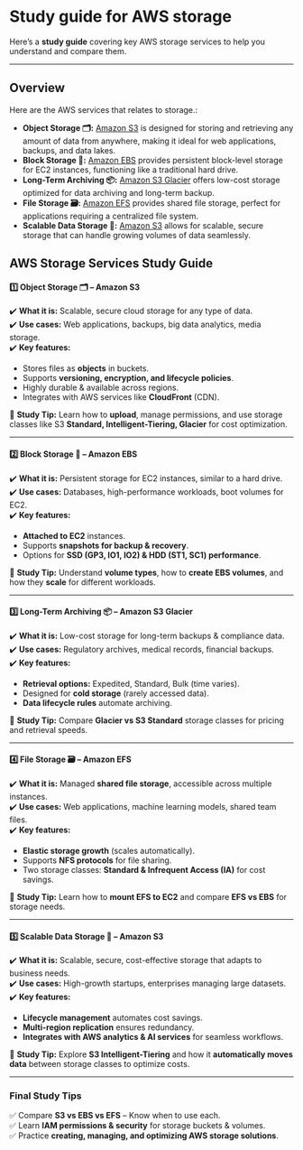 # Study guide for AWS storage

 Here’s a **study guide** covering key AWS storage services to help you understand and compare them.

---
## Overview
Here are the AWS services that relates to storage.:

- **Object Storage 🗂️:** [Amazon S3](https://aws.amazon.com/what-is/object-storage/) is designed for storing and retrieving any amount of data from anywhere, making it ideal for web applications, backups, and data lakes.
- **Block Storage 💽:** [Amazon EBS](https://docs.aws.amazon.com/ebs/latest/userguide/what-is-ebs.html) provides persistent block-level storage for EC2 instances, functioning like a traditional hard drive.
- **Long-Term Archiving 📦:** [Amazon S3 Glacier](https://aws.amazon.com/archive/) offers low-cost storage optimized for data archiving and long-term backup.
- **File Storage 🗃️:** [Amazon EFS](https://aws.amazon.com/products/storage/) provides shared file storage, perfect for applications requiring a centralized file system.
- **Scalable Data Storage 🚀:** [Amazon S3](https://aws.amazon.com/products/storage/) allows for scalable, secure storage that can handle growing volumes of data seamlessly.

## **AWS Storage Services Study Guide**  

#### **1️⃣ Object Storage 🗂️ – Amazon S3**  
✔️ **What it is:** Scalable, secure cloud storage for any type of data.  
✔️ **Use cases:** Web applications, backups, big data analytics, media storage.  
✔️ **Key features:**  
   - Stores files as **objects** in buckets.  
   - Supports **versioning, encryption, and lifecycle policies**.  
   - Highly durable & available across regions.  
   - Integrates with AWS services like **CloudFront** (CDN).  

🔎 **Study Tip:** Learn how to **upload**, manage permissions, and use storage classes like S3 **Standard, Intelligent-Tiering, Glacier** for cost optimization.  

---

#### **2️⃣ Block Storage 💽 – Amazon EBS**  
✔️ **What it is:** Persistent storage for EC2 instances, similar to a hard drive.  
✔️ **Use cases:** Databases, high-performance workloads, boot volumes for EC2.  
✔️ **Key features:**  
   - **Attached to EC2** instances.  
   - Supports **snapshots for backup & recovery**.  
   - Options for **SSD (GP3, IO1, IO2) & HDD (ST1, SC1) performance**.  

🔎 **Study Tip:** Understand **volume types**, how to **create EBS volumes**, and how they **scale** for different workloads.  

---

#### **3️⃣ Long-Term Archiving 📦 – Amazon S3 Glacier**  
✔️ **What it is:** Low-cost storage for long-term backups & compliance data.  
✔️ **Use cases:** Regulatory archives, medical records, financial backups.  
✔️ **Key features:**  
   - **Retrieval options:** Expedited, Standard, Bulk (time varies).  
   - Designed for **cold storage** (rarely accessed data).  
   - **Data lifecycle rules** automate archiving.  

🔎 **Study Tip:** Compare **Glacier vs S3 Standard** storage classes for pricing and retrieval speeds.  

---

#### **4️⃣ File Storage 🗃️ – Amazon EFS**  
✔️ **What it is:** Managed **shared file storage**, accessible across multiple instances.  
✔️ **Use cases:** Web applications, machine learning models, shared team files.  
✔️ **Key features:**  
   - **Elastic storage growth** (scales automatically).  
   - Supports **NFS protocols** for file sharing.  
   - Two storage classes: **Standard & Infrequent Access (IA)** for cost savings.  

🔎 **Study Tip:** Learn how to **mount EFS to EC2** and compare **EFS vs EBS** for storage needs.  

---

#### **5️⃣ Scalable Data Storage 🚀 – Amazon S3**  
✔️ **What it is:** Scalable, secure, cost-effective storage that adapts to business needs.  
✔️ **Use cases:** High-growth startups, enterprises managing large datasets.  
✔️ **Key features:**  
   - **Lifecycle management** automates cost savings.  
   - **Multi-region replication** ensures redundancy.  
   - **Integrates with AWS analytics & AI services** for seamless workflows.  

🔎 **Study Tip:** Explore **S3 Intelligent-Tiering** and how it **automatically moves data** between storage classes to optimize costs.  




---

### **Final Study Tips**  
✅ Compare **S3 vs EBS vs EFS** – Know when to use each.  
✅ Learn **IAM permissions & security** for storage buckets & volumes.  
✅ Practice **creating, managing, and optimizing AWS storage solutions**.

